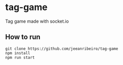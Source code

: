 # tag-game
Tag game made with socket.io

## How to run
```
git clone https://github.com/jeeanribeiro/tag-game
npm install
npm run start
```
